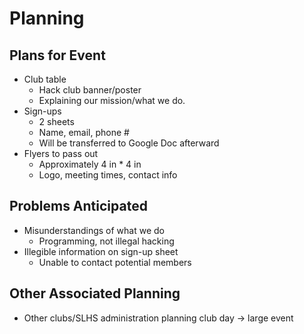 # Planning

## Plans for Event

- Club table
  - Hack club banner/poster
  - Explaining our mission/what we do.
- Sign-ups
  - 2 sheets
  - Name, email, phone #
  - Will be transferred to Google Doc afterward
- Flyers to pass out
  - Approximately 4 in * 4 in
  - Logo, meeting times, contact info

## Problems Anticipated

- Misunderstandings of what we do
  - Programming, not illegal hacking
- Illegible information on sign-up sheet
  - Unable to contact potential members

## Other Associated Planning

- Other clubs/SLHS administration planning club day -> large event
